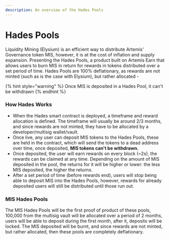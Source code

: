 ```yaml
---
description: An overview of the Hades Pools
---
```


# Hades Pools

Liquidity Mining (Elysium) is an efficient way to distribute Artemis' Governance token MIS, however, it is at the cost of inflation and supply expansion. Presenting the Hades Pools, a product built on Artemis Earn that allows users to burn MIS in return for rewards in tokens distributed over a set period of time. Hades Pools are 100% deflationary, as rewards are not minted (such as is the case with Elysium), but rather allocated -&#x20;

{% hint style="warning" %}
Once MIS is deposited in a Hades Pool, it can't be withdrawn
{% endhint %}

### How Hades Works

* When the Hades smart contract is deployed, a timeframe and reward allocation is defined. The timeframe will usually be around 2/3 months, and since rewards are not minted, they have to be allocated by a developer/multisig wallet/vault.
* Once live, any user can deposit MIS tokens to the Hades Pools, these are held in the contract, which will send the tokens to a dead address over time, once deposited, **MIS tokens can't be withdrawn.**
* Once deposited, the user will earn rewards on every block (\~2s), the rewards can be claimed at any time. Depending on the amount of MIS deposited in the pool, the returns for it will be higher or lower: the less MIS deposited, the higher the returns.
* After a set period of time (before rewards end), users will stop being able to deposit MIS into the Hades Pools, however, rewards for already deposited users will still be distributed until those run out.

### &#x20;MIS Hades Pools

The MIS Hades Pools will be the first proof of product of these pools, 100,000 from the multisig vault will be allocated over a period of 2 months, users will be able to deposit during the first month, after it, deposits will be locked. The MIS deposited will be burnt, and since rewards are not minted, but rather allocated, then these pools are completely deflationary.
